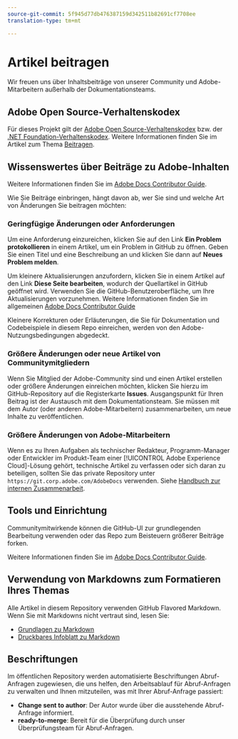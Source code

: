 ```yaml
---
source-git-commit: 5f945d77db476387159d342511b82691cf7708ee
translation-type: tm+mt

---
```

# Artikel beitragen

Wir freuen uns über Inhaltsbeiträge von unserer Community und Adobe-Mitarbeitern außerhalb der Dokumentationsteams.

## Adobe Open Source-Verhaltenskodex

Für dieses Projekt gilt der [Adobe Open Source-Verhaltenskodex](code-of-conduct.md) bzw. der [.NET Foundation-Verhaltenskodex](https://dotnetfoundation.org/code-of-conduct). Weitere Informationen finden Sie im Artikel zum Thema [Beitragen](contributing.md).

## Wissenswertes über Beiträge zu Adobe-Inhalten

Weitere Informationen finden Sie im [Adobe Docs Contributor Guide](https://docs.adobe.com/help/en/contributor/contributor-guide/introduction.html).

Wie Sie Beiträge einbringen, hängt davon ab, wer Sie sind und welche Art von Änderungen Sie beitragen möchten:

### Geringfügige Änderungen  oder Anforderungen

Um eine Anforderung einzureichen, klicken Sie auf den Link **Ein Problem protokollieren** in einem Artikel, um ein Problem in GitHub zu öffnen. Geben Sie einen Titel und eine Beschreibung an und klicken Sie dann auf **Neues Problem melden**.

Um kleinere Aktualisierungen anzufordern, klicken Sie in einem Artikel auf den Link **Diese Seite bearbeiten**, wodurch der Quellartikel in GitHub geöffnet wird. Verwenden Sie die GitHub-Benutzeroberfläche, um Ihre Aktualisierungen vorzunehmen. Weitere Informationen finden Sie im allgemeinen [Adobe Docs Contributor Guide](https://docs.adobe.com/help/en/contributor/contributor-guide/introduction.html)

Kleinere Korrekturen oder Erläuterungen, die Sie für Dokumentation und Codebeispiele in diesem Repo einreichen, werden von den Adobe-Nutzungsbedingungen abgedeckt.

### Größere Änderungen oder neue Artikel von Communitymitgliedern

Wenn Sie Mitglied der Adobe-Community sind und einen Artikel erstellen oder größere Änderungen einreichen möchten, klicken Sie hierzu im GitHub-Repository auf die Registerkarte **Issues**. Ausgangspunkt für Ihren Beitrag ist der Austausch mit dem Dokumentationsteam. Sie müssen mit dem Autor (oder anderen Adobe-Mitarbeitern) zusammenarbeiten, um neue Inhalte zu veröffentlichen.

<!--
If you submit a pull request with significant changes to documentation and code examples, you'll see a message in the pull request asking you to submit an online contribution license agreement (CLA). You must complete the online form before we can review your pull request.
-->

### Größere Änderungen von Adobe-Mitarbeitern

Wenn es zu Ihren Aufgaben als technischer Redakteur, Programm-Manager oder Entwickler im Produkt-Team einer [!UICONTROL Adobe Experience Cloud]-Lösung gehört, technische Artikel zu verfassen oder sich daran zu beteiligen, sollten Sie das private Repository unter `https://git.corp.adobe.com/AdobeDocs` verwenden. Siehe [Handbuch zur internen Zusammenarbeit](https://docs.adobe.com/content/help/en/collaborative-doc-instructions/collaboration-guide/home.html).

<!--Employees from other parts of the Adobe world should use the public repo for minor updates.-->

## Tools und Einrichtung

Communitymitwirkende können die GitHub-UI zur grundlegenden Bearbeitung verwenden oder das Repo zum Beisteuern größerer Beiträge forken.

Weitere Informationen finden Sie im [Adobe Docs Contributor Guide](https://docs.adobe.com/help/en/contributor/contributor-guide/introduction.html).

## Verwendung von Markdowns zum Formatieren Ihres Themas

Alle Artikel in diesem Repository verwenden GitHub Flavored Markdown. Wenn Sie mit Markdowns nicht vertraut sind, lesen Sie:

* [Grundlagen zu Markdown](https://help.github.com/articles/getting-started-with-writing-and-formatting-on-github/)
* [Druckbares Infoblatt zu Markdown](https://guides.github.com/pdfs/markdown-cheatsheet-online.pdf)

## Beschriftungen

Im öffentlichen Repository werden automatisierte Beschriftungen Abruf-Anfragen zugewiesen, die uns helfen, den Arbeitsablauf für Abruf-Anfragen zu verwalten und Ihnen mitzuteilen, was mit Ihrer Abruf-Anfrage passiert:

* **Change sent to author**: Der Autor wurde über die ausstehende Abruf-Anfrage informiert.
* **ready-to-merge**: Bereit für die Überprüfung durch unser Überprüfungsteam für Abruf-Anfragen.
